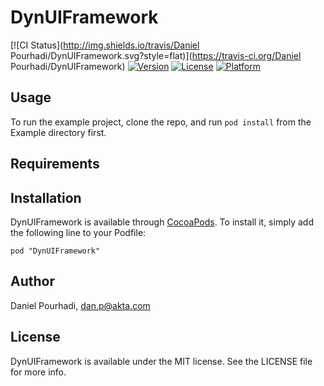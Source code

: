 # DynUIFramework

[![CI Status](http://img.shields.io/travis/Daniel Pourhadi/DynUIFramework.svg?style=flat)](https://travis-ci.org/Daniel Pourhadi/DynUIFramework)
[![Version](https://img.shields.io/cocoapods/v/DynUIFramework.svg?style=flat)](http://cocoadocs.org/docsets/DynUIFramework)
[![License](https://img.shields.io/cocoapods/l/DynUIFramework.svg?style=flat)](http://cocoadocs.org/docsets/DynUIFramework)
[![Platform](https://img.shields.io/cocoapods/p/DynUIFramework.svg?style=flat)](http://cocoadocs.org/docsets/DynUIFramework)

## Usage

To run the example project, clone the repo, and run `pod install` from the Example directory first.

## Requirements

## Installation

DynUIFramework is available through [CocoaPods](http://cocoapods.org). To install
it, simply add the following line to your Podfile:

    pod "DynUIFramework"

## Author

Daniel Pourhadi, dan.p@akta.com

## License

DynUIFramework is available under the MIT license. See the LICENSE file for more info.

